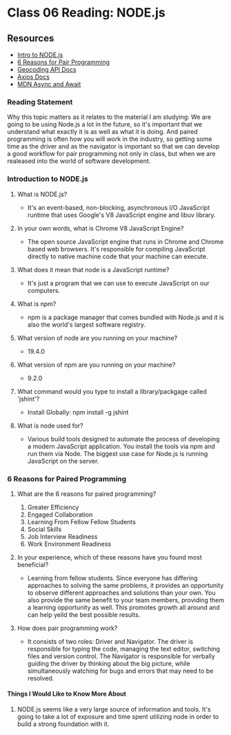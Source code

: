 # Class 06 Reading: NODE.js

## Resources

* [Intro to NODE.js](https://www.sitepoint.com/an-introduction-to-node-js/)
* [6 Reasons for Pair Programming](https://www.codefellows.org/blog/6-reasons-for-pair-programming/)
* [Geocoding API Docs](https://locationiq.com/)
* [Axios Docs](https://www.npmjs.com/package/axios)
* [MDN Async and Await](https://developer.mozilla.org/en-US/docs/Learn/JavaScript/Asynchronous/Promises)

### Reading Statement

Why this topic matters as it relates to the material I am studying: We are going to be using Node.js a lot in the future, so it's important that we understand what exactly it is as well as what it is doing. And paired programming is often how you will work in the industry, so getting some time as the driver and as the navigator is important so that we can develop a good workflow for pair programming not only in class, but when we are realeased into the world of software development.

### Introduction to NODE.js

1. What is NODE.js?

   * It's an event-based, non-blocking, asynchronous I/O JavaScript runtime that uses Google's V8 JavaScript engine and libuv library.

2. In your own words, what is Chrome V8 JavaScript Engine?

   * The open source JavaScript engine that runs in Chrome and Chrome based web browsers. It's responsible for compiling JavaScript directly to native machine code that your machine can execute.

3. What does it mean that node is a JavaScript runtime?

   * It's just a program that we can use to execute JavaScript on our computers.

4. What is npm?

   * npm is a package manager that comes bundled with Node.js and it is also the world's largest software registry.

5. What version of node are you running on your machine?

   * 19.4.0

6. What version of npm are you running on your machine?

   * 9.2.0

7. What command would you type to install a library/packgage called 'jshint'?

   * Install Globally: npm install -g jshint

8. What is node used for?

   * Various build tools designed to automate the process of developing a modern JavaScript application. You install the tools via npm and run them via Node. The biggest use case for Node.js is running JavaScript on the server.

### 6 Reasons for Paired Programming

1. What are the 6 reasons for paired programming?

   1. Greater Efficiency
   2. Engaged Collaboration
   3. Learning From Fellow Fellow Students
   4. Social Skills
   5. Job Interview Readiness
   6. Work Environment Readiness

2. In your experience, which of these reasons have you found most beneficial?

   * Learning from fellow students. Since everyone has differing approaches to solving the same problems, it provides an opportunity to observe different approaches and solutions than your own. You also provide the same benefit to your team members, providing them a learning opportunity as well. This promotes growth all around and can help yeild the best possible results.

3. How does pair programming work?

   * It consists of two roles: Driver and Navigator. The driver is responsible for typing the code, managing the text editor, switching files and version control. The Navigator is responsible for verbally guiding the driver by thinking about the big picture, while simultaneously watching for bugs and errors that may need to be resolved.

#### Things I Would Like to Know More About

1. NODE.js seems like a very large source of information and tools. It's going to take a lot of exposure and time spent utilizing node in order to build a strong foundation with it.
